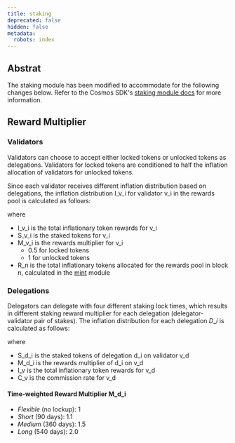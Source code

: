 ```yaml
---
title: staking
deprecated: false
hidden: false
metadata:
  robots: index
---
```

## Abstrat

The staking module has been modified to accommodate for the following changes below. Refer to the Cosmos SDK's [staking module docs](https://docs.cosmos.network/main/build/modules/staking) for more information.

## Reward Multiplier

### Validators

Validators can choose to accept either locked tokens or unlocked tokens as delegations. Validators for locked tokens are conditioned to half the inflation allocation of validators for unlocked tokens.

Since each validator receives different inflation distribution based on delegations, the inflation distribution I\_v\_i for validator v\_i in the rewards pool is calculated as follows:

where

* I\_v\_i is the total inflationary token rewards for v\_i
* S\_v\_i is the staked tokens for v\_i
* M\_v\_i is the rewards multiplier for v\_i
  * 0.5 for locked tokens
  * 1 for unlocked tokens
* R\_n is the total inflationary tokens allocated for the rewards pool in block n, calculated in the [mint](./mint-module.md) module

### Delegations

Delegators can delegate with four different staking lock times, which results in different staking reward multiplier for each delegation (delegator-validator pair of stakes). The inflation distribution for each delegation $D\_i$ is calculated as follows:

where

* S\_d\_i is the staked tokens of delegation d\_i on validator v\_d
* M\_d\_i is the rewards multiplier of d\_i on v\_d
* I\_v is the total inflationary token rewards for v\_d
* C\_v is the commission rate for v\_d

#### Time-weighted Reward Multiplier M\_d\_i

* *Flexible* (no lockup): 1
* *Short* (90 days): 1.1
* *Medium* (360 days): 1.5
* *Long* (540 days): 2.0